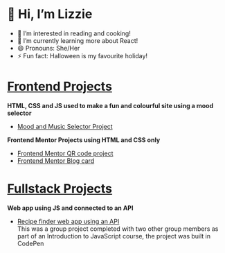 # 👋 Hi, I’m Lizzie #
- 👀 I’m interested in reading and cooking!
- 🌱 I’m currently learning more about React!
- 😄 Pronouns: She/Her
- ⚡ Fun fact: Halloween is my favourite holiday!

# <ins>Frontend Projects</ins>
**HTML, CSS and JS used to make a fun and colourful site using a mood selector**
* [Mood and Music Selector Project](https://github.com/esimscd/mood-project.git) <br>


**Frontend Mentor Projects using HTML and CSS only**
* [Frontend Mentor QR code project](https://github.com/esimscd/QRcode.git)
* [Frontend Mentor Blog card](https://github.com/esimscd/BlogCard.git)

# <ins>Fullstack Projects</ins>
**Web app using JS and connected to an API**

* [Recipe finder web app using an API](https://codepen.io/esim343/pen/abgMBGe) <br>
This was a group project completed with two other group members as part of an Introduction to JavaScript course, the project was built in CodePen

